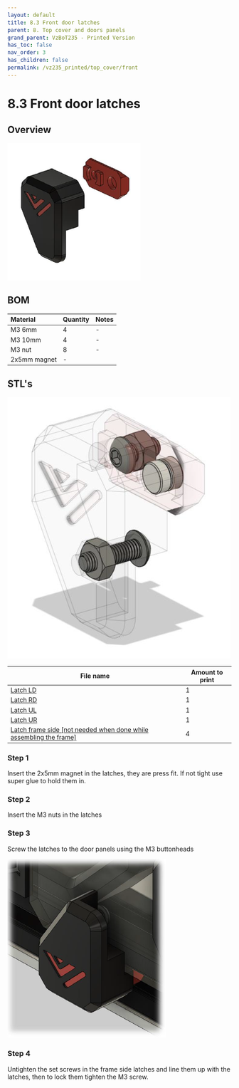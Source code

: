 ```yaml
---
layout: default
title: 8.3 Front door latches
parent: 8. Top cover and doors panels
grand_parent: VzBoT235 - Printed Version 
has_toc: false
nav_order: 3
has_children: false
permalink: /vz235_printed/top_cover/front
---
```


# 8.3 Front door latches

## Overview
![Overview](../../assets/images/manual/vz235_printed/top_cover/latches_overview.png)
<br>

## BOM

| Material        | Quantity          | Notes |
|:-------------|:------------------|:------|
| M3 6mm           | 4 | - |
| M3 10mm | 4 | - |
| M3 nut | 8 | - |
| 2x5mm magnet | - |

## STL's
![Detail](../../assets/images/manual/vz235_printed/top_cover/latches_detail.png)
<br>

| File name | Amount to print |
|-----------|-----------------|
| <a href="https://github.com/VzBoT3D/VzBoT-Vz235/blob/main/Assemblies%20%26%20STL/Frame/Frame%20brace.stl" target="_blank">Latch LD</a> | 1 |
| <a href="https://github.com/VzBoT3D/VzBoT-Vz235/blob/main/Assemblies%20%26%20STL/Frame/Frame%20brace.stl" target="_blank">Latch RD</a> | 1 |
| <a href="https://github.com/VzBoT3D/VzBoT-Vz235/blob/main/Assemblies%20%26%20STL/Frame/Frame%20brace.stl" target="_blank">Latch UL</a> | 1 |
| <a href="https://github.com/VzBoT3D/VzBoT-Vz235/blob/main/Assemblies%20%26%20STL/Frame/Frame%20brace.stl" target="_blank">Latch UR</a> | 1 |
| <a href="https://github.com/VzBoT3D/VzBoT-Vz235/blob/main/Assemblies%20%26%20STL/Frame/Frame%20brace.stl" target="_blank">Latch frame side [not needed when done while assembling the frame]</a> | 4 |

### Step 1
Insert the 2x5mm magnet in the latches, they are press fit. If not tight use super glue to hold them in.

### Step 2
Insert the M3 nuts in the latches

### Step 3
Screw the latches to the door panels using the M3 buttonheads
<br>

![Mounted](../../assets/images/manual/vz235_printed/top_cover/latches_mounted.png)

### Step 4
Untighten the set screws in the frame side latches and line them up with the latches, then to lock them tighten the M3 screw.